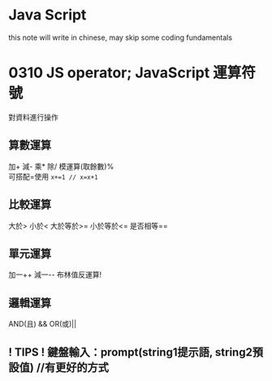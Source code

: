# Java Script
this note will write in chinese, may skip some coding fundamentals  
# 0310 JS operator; JavaScript 運算符號
對資料進行操作
## 算數運算
加+ 減- 乘* 除/ 模運算(取餘數)%  
可搭配=使用 `x+=1 // x=x+1`
## 比較運算
大於> 小於< 大於等於>= 小於等於<= 是否相等==  
## 單元運算
加一++ 減一-- 布林值反運算!  
## 邏輯運算
AND(且) && OR(或)||  
## \! TIPS \! 鍵盤輸入：prompt(string1提示語, string2預設值) //有更好的方式